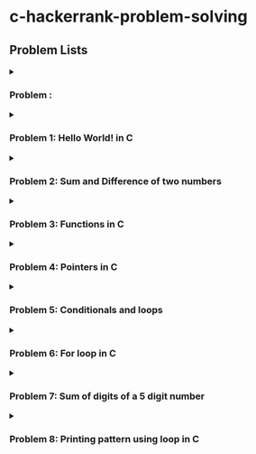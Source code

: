 # c-hackerrank-problem-solving 

 
## Problem Lists ##


<details>
 <summary><h3>Problem :</h3></summary>
<p></p>
</details>

<details>
 <summary><h3>Problem 1: Hello World! in C</h3></summary>
<p>This challenge requires you to print Hello World on a single line, and then print the already provided input string to stdout. If you are not familiar with C, you may want to read about the printf() command.</p>
</details>
<details>
 <summary><h3>Problem 2: Sum and Difference of two numbers</h3></summary>
<p>our task is to take two numbers of int data type, two numbers of float data type as input and output their sum:</p>
 <P>1. Declare 4 variables: two of type int and two of type float.</P>
 <P>2. Read 2 lines of input from stdin (according to the sequence given in the 'Input Format' section below) and initialize your 4 variables.</p>
 <P>3. Use the  and  operator to perform the following operations:</p>
 <P> <kbd>⇥</kbd> 3.1. Print the sum and difference of two int variable on a new line.</p>
 <P> <kbd>⇥</kbd> 3.2. Print the sum and difference of two float variable rounded to one decimal place on a new line.</p>
</details>
<details>
 <summary><h3>Problem 3: Functions in C</h3></summary>
<p>Write a function int max_of_four(int a, int b, int c, int d) which reads four arguments and returns the greatest of them.</p>
</details>

<details>
 <summary><h3>Problem 4: Pointers in C</h3></summary>
<p>Complete the function void update(int *a,int *b). It receives two integer pointers, int* a and int* b. Set the value of a to their sum, and b to their absolute difference. There is no return value, and no return statement is needed.</p>
 <P><kbd>⇥</kbd> α = (a + b)</p>
 <P><kbd>⇥</kbd> β = |a - b|</p>
</details>

<details>
 <summary><h3>Problem 5: Conditionals and loops</h3></summary>
<p>Given a positive integer denoting n, do the following:</p>
 <P><kbd>⇥</kbd>If 1 ≤ n ≤ 9, print the lowercase English word corresponding to the number (e.g., one for 1, two for 2, etc.).</p>
 <P><kbd>⇥</kbd>If n ≥ 9 , print Greater than 9.</p>
</details>

<details>
 <summary><h3>Problem 6: For loop in C</h3></summary>
<p>For each integer n in the interval [a,b] (given as input) :</p>
 <P><kbd>⇥</kbd> If 1 ≤ n ≤ 9, print the lowercase English word corresponding to the number (e.g., one for 1, two for 2, etc.).</p>
 <P><kbd>⇥</kbd> Else if n > 9 and it is an even number, then print "even"</p>
 <P><kbd>⇥</kbd> Else if n > 9 and it is an odd number, then print "odd".</p>
</details>

<details>
 <summary><h3>Problem 7: Sum of digits of a 5 digit number</h3></summary>
<p>Given a five digit integer, print the sum of its digits.</p>
</details>

<details>
 <summary><h3>Problem 8: Printing pattern using loop in C</h3></summary>
<p>Print a pattern of numbers from  to  as shown below. Each of the numbers is separated by a single space.</p>
</details>
